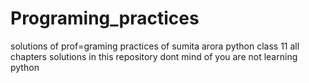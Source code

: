 # Programing_practices
solutions of prof=graming practices of sumita arora python class 11
all chapters solutions in this repository 
dont mind of you are not learning python
